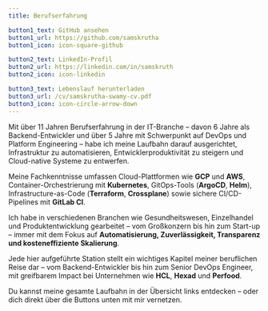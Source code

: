 ```yaml
---
title: Berufserfahrung

button1_text: GitHub ansehen
button1_url: https://github.com/samskrutha
button1_icon: icon-square-github

button2_text: LinkedIn-Profil
button2_url: https://linkedin.com/in/samskruth
button2_icon: icon-linkedin

button3_text: Lebenslauf herunterladen
button3_url: /cv/samskrutha-swamy-cv.pdf
button3_icon: icon-circle-arrow-down
---
```


Mit über 11 Jahren Berufserfahrung in der IT-Branche – davon 6 Jahre als Backend-Entwickler und über 5 Jahre mit Schwerpunkt auf DevOps und Platform Engineering – habe ich meine Laufbahn darauf ausgerichtet, Infrastruktur zu automatisieren, Entwicklerproduktivität zu steigern und Cloud-native Systeme zu entwerfen.

Meine Fachkenntnisse umfassen Cloud-Plattformen wie **GCP** und **AWS**, Container-Orchestrierung mit **Kubernetes**, GitOps-Tools (**ArgoCD**, **Helm**), Infrastructure-as-Code (**Terraform**, **Crossplane**) sowie sichere CI/CD-Pipelines mit **GitLab CI**.

Ich habe in verschiedenen Branchen wie Gesundheitswesen, Einzelhandel und Produktentwicklung gearbeitet – vom Großkonzern bis hin zum Start-up – immer mit dem Fokus auf **Automatisierung, Zuverlässigkeit, Transparenz und kosteneffiziente Skalierung**.

Jede hier aufgeführte Station stellt ein wichtiges Kapitel meiner beruflichen Reise dar – vom Backend-Entwickler bis hin zum Senior DevOps Engineer, mit greifbarem Impact bei Unternehmen wie **HCL**, **Hexad** und **Perfood**.

Du kannst meine gesamte Laufbahn in der Übersicht links entdecken – oder dich direkt über die Buttons unten mit mir vernetzen.
